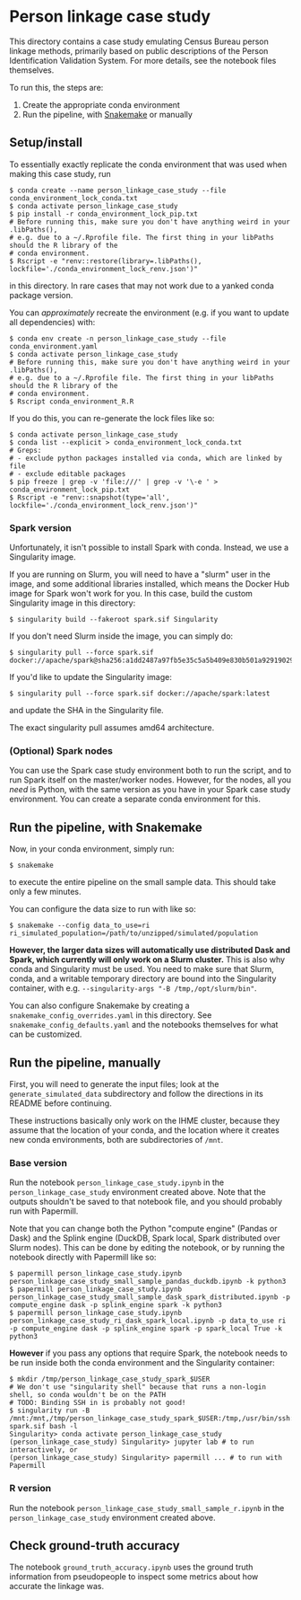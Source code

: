 # Person linkage case study

This directory contains a case study emulating Census Bureau person linkage methods,
primarily based on public descriptions of the Person Identification Validation System.
For more details, see the notebook files themselves.

To run this, the steps are:
1. Create the appropriate conda environment
2. Run the pipeline, with [Snakemake](https://snakemake.readthedocs.io/en/stable/) or manually

## Setup/install

To essentially exactly replicate the conda environment that was used when making
this case study, run

```
$ conda create --name person_linkage_case_study --file conda_environment_lock_conda.txt
$ conda activate person_linkage_case_study
$ pip install -r conda_environment_lock_pip.txt
# Before running this, make sure you don't have anything weird in your .libPaths(),
# e.g. due to a ~/.Rprofile file. The first thing in your libPaths should the R library of the
# conda environment.
$ Rscript -e "renv::restore(library=.libPaths(), lockfile='./conda_environment_lock_renv.json')"
```

in this directory.
In rare cases that may not work due to a yanked conda package version.

You can *approximately* recreate the environment (e.g. if you want to update
all dependencies) with:

```
$ conda env create -n person_linkage_case_study --file conda_environment.yaml
$ conda activate person_linkage_case_study
# Before running this, make sure you don't have anything weird in your .libPaths(),
# e.g. due to a ~/.Rprofile file. The first thing in your libPaths should the R library of the
# conda environment.
$ Rscript conda_environment_R.R
```

If you do this, you can re-generate the lock files like so:

```
$ conda activate person_linkage_case_study
$ conda list --explicit > conda_environment_lock_conda.txt
# Greps:
# - exclude python packages installed via conda, which are linked by file
# - exclude editable packages
$ pip freeze | grep -v 'file:///' | grep -v '\-e ' > conda_environment_lock_pip.txt
$ Rscript -e "renv::snapshot(type='all', lockfile='./conda_environment_lock_renv.json')"
```

### Spark version

Unfortunately, it isn't possible to install Spark with conda.
Instead, we use a Singularity image.

If you are running on Slurm, you will need to have a "slurm" user in the image,
and some additional libraries installed, which means the Docker Hub image for Spark
won't work for you. In this case, build the custom Singularity image in this directory:

```
$ singularity build --fakeroot spark.sif Singularity
```

If you don't need Slurm inside the image, you can simply do:

```
$ singularity pull --force spark.sif docker://apache/spark@sha256:a1dd2487a97fb5e35c5a5b409e830b501a92919029c62f9a559b13c4f5c50f63
```

If you'd like to update the Singularity image:

```
$ singularity pull --force spark.sif docker://apache/spark:latest
```

and update the SHA in the Singularity file.

The exact singularity pull assumes amd64 architecture.

### (Optional) Spark nodes

You can use the Spark case study environment both to run the script, and to run Spark itself on
the master/worker nodes.
However, for the nodes, all you _need_ is Python, with the same version as you have in your
Spark case study environment.
You can create a separate conda environment for this.

## Run the pipeline, with Snakemake

Now, in your conda environment, simply run:

```
$ snakemake
```

to execute the entire pipeline on the small sample data.
This should take only a few minutes.

You can configure the data size to run with like so:

```
$ snakemake --config data_to_use=ri ri_simulated_population=/path/to/unzipped/simulated/population
```

**However, the larger data sizes will automatically use distributed Dask and Spark,
which currently will only work on a Slurm cluster.**
This is also why conda and Singularity must be used.
You need to make sure that Slurm, conda, and a writable temporary directory are bound
into the Singularity container, with e.g. `--singularity-args "-B /tmp,/opt/slurm/bin"`.

You can also configure Snakemake by creating a `snakemake_config_overrides.yaml` in this directory.
See `snakemake_config_defaults.yaml` and the notebooks themselves for what can be customized.

## Run the pipeline, manually

First, you will need to generate the input files;
look at the `generate_simulated_data` subdirectory and follow the directions
in its README before continuing.

These instructions basically only work on the IHME cluster, because they assume that the
location of your conda, and the location where it creates new conda environments,
both are subdirectories of `/mnt`.

### Base version

Run the notebook `person_linkage_case_study.ipynb`
in the `person_linkage_case_study` environment created above.
Note that the outputs shouldn't be saved to that notebook file,
and you should probably run with Papermill.

Note that you can change both the Python "compute engine" (Pandas or Dask)
and the Splink engine (DuckDB, Spark local, Spark distributed over Slurm nodes).
This can be done by editing the notebook, or by running the notebook directly with Papermill like so:

```
$ papermill person_linkage_case_study.ipynb person_linkage_case_study_small_sample_pandas_duckdb.ipynb -k python3
$ papermill person_linkage_case_study.ipynb person_linkage_case_study_small_sample_dask_spark_distributed.ipynb -p compute_engine dask -p splink_engine spark -k python3
$ papermill person_linkage_case_study.ipynb person_linkage_case_study_ri_dask_spark_local.ipynb -p data_to_use ri -p compute_engine dask -p splink_engine spark -p spark_local True -k python3
```

**However** if you pass any options that require Spark, the notebook needs to be run inside both the conda environment and the Singularity container:

```
$ mkdir /tmp/person_linkage_case_study_spark_$USER
# We don't use "singularity shell" because that runs a non-login shell, so conda wouldn't be on the PATH
# TODO: Binding SSH in is probably not good!
$ singularity run -B /mnt:/mnt,/tmp/person_linkage_case_study_spark_$USER:/tmp,/usr/bin/ssh:/usr/bin/ssh spark.sif bash -l
Singularity> conda activate person_linkage_case_study
(person_linkage_case_study) Singularity> jupyter lab # to run interactively, or
(person_linkage_case_study) Singularity> papermill ... # to run with Papermill
```

### R version

Run the notebook `person_linkage_case_study_small_sample_r.ipynb`
in the `person_linkage_case_study` environment created above.

## Check ground-truth accuracy

The notebook `ground_truth_accuracy.ipynb` uses the ground truth information from pseudopeople
to inspect some metrics about how accurate the linkage was.
